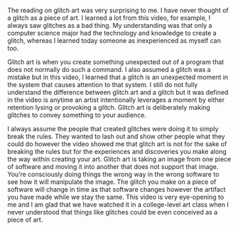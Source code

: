 The reading on glitch art was very surprising to me. I have never thought of a glitch as a piece of art. I learned a lot from this video, for example, I always saw glitches as a bad thing. My understanding was that only a computer science major had the technology and knowledge to create a glitch, whereas I learned today someone as inexperienced as myself can too.

Glitch art is when you create something unexpected out of a program that does not normally do such a command. I also assumed a glitch was a mistake but in this video, I learned that a glitch is an unexpected moment in the system that causes attention to that system. I still do not fully understand the difference between glitch art and a glitch but it was defined in the video is anytime an artist intentionally leverages a moment by either retention lysing or provoking a glitch. Glitch art is deliberately making glitches to convey something to your audience.

I always assume the people that created glitches were doing it to simply break the rules. They wanted to lash out and show other people what they could do however the video showed me that glitch art is not for the sake of breaking the rules but for the experiences and discoveries you make along the way within creating your art. Glitch art is taking an image from one piece of software and moving it into another that does not support that image. You’re consciously doing things the wrong way in the wrong software to see how it will manipulate the image.  The glitch you make on a piece of software will change in time as that software changes however the artifact you have made while we stay the same. This video is very eye-opening to me and I am glad that we have watched it in a college-level art class when I never understood that things like glitches could be even conceived as a piece of art.
